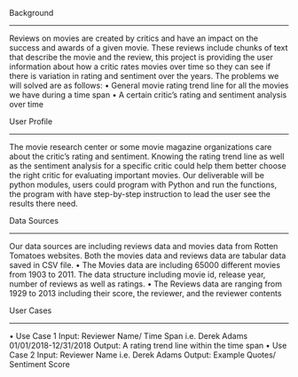 Background 
_______________
Reviews on movies are created by critics and have an impact on the success and awards of a given movie. These reviews include chunks of text that describe the movie and the review, this project is providing the user information about how a critic rates movies over time so they can see if there is variation in rating and sentiment over the years. The problems we will solved are as follows:
•	General movie rating trend line for all the movies we have during a time span
•	A certain critic’s rating and sentiment analysis over time

User Profile
________________
The movie research center or some movie magazine organizations care about the critic’s rating and sentiment. Knowing the rating trend line as well as the sentiment analysis for a specific critic could help them better choose the right critic for evaluating important movies.
Our deliverable will be python modules, users could program with Python and run the functions, the program with have step-by-step instruction to lead the user see the results there need.  

Data Sources
______________
Our data sources are including reviews data and movies data from Rotten Tomatoes websites. Both the movies data and reviews data are tabular data saved in CSV file. 
•	The Movies data are including 65000 different movies from 1903 to 2011. The data structure including movie id, release year, number of reviews as well as ratings. 
•	The Reviews data are ranging from 1929 to 2013 including their score, the reviewer, and the reviewer contents

User Cases
________________
•	Use Case 1 
Input:  Reviewer Name/ Time Span
               i.e. Derek Adams 01/01/2018-12/31/2018
Output: A rating trend line within the time span 
•	Use Case 2
Input:  Reviewer Name
               i.e. Derek Adams 
Output: Example Quotes/ Sentiment Score
